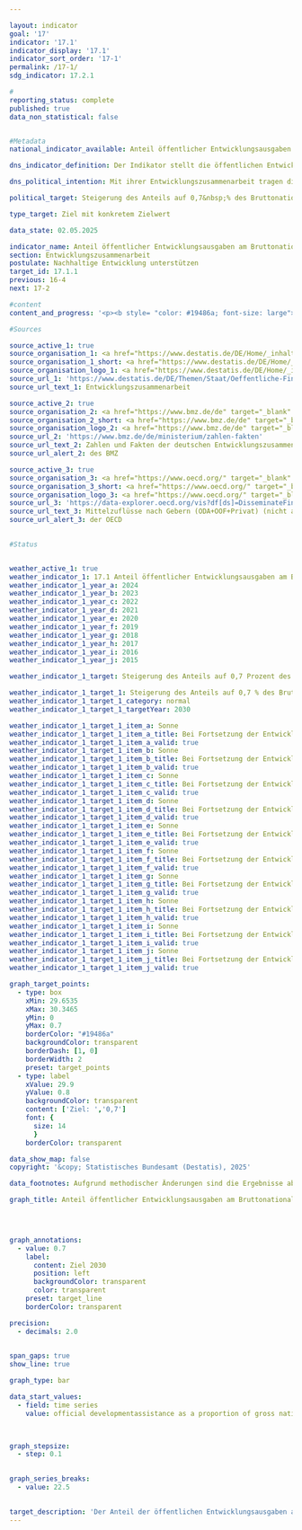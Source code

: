 ```yaml
---

layout: indicator        
goal: '17'        
indicator: '17.1'        
indicator_display: '17.1'        
indicator_sort_order: '17-1'        
permalink: /17-1/        
sdg_indicator: 17.2.1        

#
reporting_status: complete        
published: true        
data_non_statistical: false        


#Metadata        
national_indicator_available: Anteil öffentlicher Entwicklungsausgaben am Bruttonationaleinkommen        

dns_indicator_definition: Der Indikator stellt die öffentlichen Entwicklungsausgaben am Bruttonationaleinkommen, die sogenannte ODA-Quote (in %) dar. Diese umfasst den Anteil der öffentlichen Entwicklungsausgaben (Official Development Assistance, ODA) im Verhältnis zum Bruttonationaleinkommen (BNE). Seit 2018&nbsp;erfolgt die Berechnung nach der Zuschussäquivalent-Methode.        

dns_political_intention: Mit ihrer Entwicklungszusammenarbeit tragen die Geber dazu bei, die weltweite Armut zu mindern, humanitäre Notlagen zu lindern, den Frieden zu sichern, Demokratie zu verwirklichen sowie die Globalisierung gerecht zu gestalten und die Umwelt zu schützen. Um dieser Verantwortung gerecht zu werden, bekennt sich die Bundesregierung zum ursprünglich 1970&nbsp;von der Generalversammlung der Vereinten Nationen (VN) festgelegten Ziel, den Anteil der öffentlichen Entwicklungsausgaben (Official Development Assistance, ODA) am Bruttonationaleinkommen (BNE) (ODA-Quote) auf 0,7&nbsp;% zu steigern.        

political_target: Steigerung des Anteils auf 0,7&nbsp;% des Bruttonationaleinkommens bis 2030        

type_target: Ziel mit konkretem Zielwert        

data_state: 02.05.2025        

indicator_name: Anteil öffentlicher Entwicklungsausgaben am Bruttonationaleinkommen        
section: Entwicklungszusammenarbeit        
postulate: Nachhaltige Entwicklung unterstützen        
target_id: 17.1.1        
previous: 16-4        
next: 17-2        

#content         
content_and_progress: '<p><b style= "color: #19486a; font-size: large">17.1&nbsp;Anteil öffentlicher Entwicklungsausgaben am Bruttonationaleinkommen</b><br><br>Das Statistische Bundesamt erstellt im Auftrag des Bundesministeriums für wirtschaftliche Zusammenarbeit und Entwicklung (BMZ) die Statistiken der Entwicklungszusammenarbeit, aus denen die öffentliche Entwicklungsausgabe (Official Development Assistance, ODA) hervorgehen. Ob eine Leistung als ODA angerechnet werden kann, regeln die Richtlinien des Entwicklungsausschusses (Development Assistance Committee, DAC) der Oganisation für wirtschaftliche Zusammenarbeit und Entwicklung (Organisation for Economic Co-operation and Development, OECD).<br><br>ODA umfasst öffentliche Leistungen, die zu günstigen (konzessionären) Bedingungen vergeben werden und der Förderung der wirtschaftlichen und sozialen Entwicklung von Entwicklungsländern dienen. Dazu zählen insbesondere Ausgaben für finanzielle und technische Zusammenarbeit, humanitäre Hilfe sowie Beiträge für Entwicklungszusammenarbeit an multilaterale Institutionen wie die Vereinten Nationen (VN), die Europäische Union (EU), die Weltbankgruppe oder regionale Entwicklungsbanken.<br><br>Darüber hinaus können unter bestimmten Voraussetzungen auch Ausgaben für Friedensmissionen, Schuldenerleichterungen oder bestimmte Ausgaben im Geberland&nbsp;–&nbsp;etwa Studienplatzkosten für Studierende aus Entwicklungsländern, Flüchtlingskosten im Inland oder Ausgaben für entwicklungsspezifische Forschung&nbsp;–&nbsp;als ODA-anerkannt werden. Das Bruttonationaleinkommen (BNE) ist ein Maß für die primäre Verteilung der unmittelbar aus der wirtschaftlichen Tätigkeit aller Inländer entstandenen Einkommen vor staatlicher Umverteilung durch Steuern, Sozialbeiträge und Transfers. Das BNE erfasst dabei alle Einkommen der Inländer und gebietsansässigen Wirtschaftseinheiten, ganz unabhängig davon, ob dieses Einkommen im Inland erzielt wurde oder aus dem Ausland zufließt. Dies ist der hauptsächliche Unterschied zum Bruttoinlandsprodukt (BIP), für das der Ort der Güterherstellung und somit das Inlandsprinzip maßgeblich ist.<br><br>Die Liste der Länder, die ODA empfangen können, wird vom OECD-DAC festgelegt. Sie umfasst die am wenigsten entwickelten Länder (Least Developed Countries, LDCs) sowie weitere Länder mit niedrigem und mittlerem BNE pro Kopf. Diese Liste wird regelmäßig aktualisiert, Länder können sowohl aufgenommen als auch gestrichen werden. Im Jahr 2018&nbsp;wurde die Bewertungsmethode für Schuldeninstrumente (Darlehen, Anleihen und Schuldenerleichterungen) geändert: Das bisherige Brutto-Netto-Prinzip wurde durch die Zuschussäquivalent-Methode ersetzt. Bei dieser Methode wird der Zuschussanteil eines Instruments&nbsp;–&nbsp;unter anderem anhand von Zinssatz und Laufzeit&nbsp;–&nbsp;berechnet und nur dieser Anteil als ODA angerechnet. Ziel dieser Änderung ist unter anderem die bessere Vergleichbarkeit von Darlehen und Zuschüssen. Seit 2020&nbsp;wird die Zuschussäquivalent-Methode auch auf Erlasse und Umschuldungen angewendet, seit 2023&nbsp;zudem auf Beteiligungen.<br><br>Die deutschen ODA beliefen sich nach vorläufigen Ergebnissen im Jahr 2024&nbsp;auf 32,4&nbsp;Milliarden Euro und lagen damit unter dem Vorjahreswert von 35,1&nbsp;Milliarden Euro. Der Anteil der ODA am deutschen BNE betrug 2024&nbsp;0,67&nbsp;% (2023: 0,82&nbsp;%). Das politisch festgelegte Ziel von 0,70&nbsp;% wurde in den Jahren 2020&nbsp;bis 2023&nbsp;überschritten, im Jahr 2024&nbsp;jedoch leicht unterschritten. Während sich das BNE gegenüber 2010&nbsp;um mehr als das Anderthalbfache erhöhte, haben sich die ODA im gleichen Zeitraum mehr als verdreifacht.<br><br>Im internationalen Vergleich war Deutschland 2024&nbsp;erneut&nbsp;–&nbsp;in absoluten Zahlen&nbsp;–&nbsp;der zweitgrößte Geber hinter den USA und vor Japan. Die ODA-Quote der USA lag mit 0,22&nbsp;% jedoch unter dem DAC-Durchschnitt von 0,33&nbsp;%. Deutschland belegte mit einer Quote von 0,67&nbsp;% Platz 5&nbsp;unter den 32&nbsp;DAC-Mitgliedsländern. Das internationale Ziel von 0,70&nbsp;% erreichten nach vorläufigen Ergebnissen 2024&nbsp;die DAC-Länder Norwegen (1,02&nbsp;%), Luxemburg (1,00&nbsp;%), Schweden (0,79&nbsp;%) und Dänemark (0,71&nbsp;%).<br><br>Neben der öffentlichen Entwicklungszusammenarbeit werden auch von privater Seite Eigenmittel&nbsp;–&nbsp;etwa von Kirchen, Stiftungen und Verbänden&nbsp;–&nbsp;für entwicklungspolitische Zwecke eingesetzt. Dabei handelt es sich um Eigenmittel (einschließlich Mitgliedsbeiträgen) sowie Spenden. Diese private, nicht ODA-relevante Entwicklungszusammenarbeit belief sich im Jahr 2023&nbsp;auf 1,5&nbsp;Milliarden Euro. Die privaten Direktinvestitionen in Entwicklungsländer lagen 2023&nbsp;bei 18,4&nbsp;Milliarden Euro (Stand: vor Revision der Bundesbank).</p>'                

#Sources        

source_active_1: true
source_organisation_1: <a href="https://www.destatis.de/DE/Home/_inhalt.html" target="_blank">Statistisches Bundesamt</a>
source_organisation_1_short: <a href="https://www.destatis.de/DE/Home/_inhalt.html" target="_blank">Statistisches Bundesamt</a>
source_organisation_logo_1: <a href="https://www.destatis.de/DE/Home/_inhalt.html" target="_blank"><img src="https://dns-indikatoren.de/public/OrgImgDe/destatis.png" alt="Statistisches Bundesamt" title=" Klicken Sie hier um zur Homepage der Organisation Statistisches Bundesamt zu gelangen." style="height:60px; width:148px; border:transparent"/></a>
source_url_1: 'https://www.destatis.de/DE/Themen/Staat/Oeffentliche-Finanzen/Entwicklungszusammenarbeit/_inhalt.html'
source_url_text_1: Entwicklungszusammenarbeit

source_active_2: true
source_organisation_2: <a href="https://www.bmz.de/de" target="_blank" onclick="return confirm_alert('des BMZ', 'De')">Bundesministerium für wirtschaftliche Zusammenarbeit und Entwicklung</a>
source_organisation_2_short: <a href="https://www.bmz.de/de" target="_blank" onclick="return confirm_alert('des BMZ', 'De')">Bundesministerium für wirtschaftliche Zusammenarbeit und Entwicklung</a>
source_organisation_logo_2: <a href="https://www.bmz.de/de" target="_blank" onclick="return confirm_alert('des BMZ', 'De')"><img src="https://dns-indikatoren.de/public/OrgImgDe/bmz.png" alt="Bundesministerium für wirtschaftliche Zusammenarbeit und Entwicklung" title=" Klicken Sie hier um zur Homepage der Organisation Bundesministerium für wirtschaftliche Zusammenarbeit und Entwicklung zu gelangen." style="height:60px; width:148px; border:transparent"/></a>
source_url_2: 'https://www.bmz.de/de/ministerium/zahlen-fakten'
source_url_text_2: Zahlen und Fakten der deutschen Entwicklungszusammenarbeit
source_url_alert_2: des BMZ

source_active_3: true
source_organisation_3: <a href="https://www.oecd.org/" target="_blank" onclick="return confirm_alert('der OECD', 'De')">Organisation für wirtschaftliche Zusammenarbeit und Entwicklung</a>
source_organisation_3_short: <a href="https://www.oecd.org/" target="_blank" onclick="return confirm_alert('der OECD', 'De')">Organisation für wirtschaftliche Zusammenarbeit und Entwicklung</a>
source_organisation_logo_3: <a href="https://www.oecd.org/" target="_blank" onclick="return confirm_alert('der OECD', 'De')"><img src="https://dns-indikatoren.de/public/OrgImgDe/oecd.png" alt="Organisation für wirtschaftliche Zusammenarbeit und Entwicklung" title=" Klicken Sie hier um zur Homepage der Organisation Organisation für wirtschaftliche Zusammenarbeit und Entwicklung zu gelangen." style="height:60px; width:148px; border:transparent"/></a>
source_url_3: 'https://data-explorer.oecd.org/vis?df[ds]=DisseminateFinalDMZ&df[id]=DSD_DAC1%40DF_DAC1&df[ag]=OECD.DCD.FSD&df[vs]=1.1&pd=%2C&dq=DEU...1140%2B1160..Q%2BV.&ly[rw]=MEASURE&ly[cl]=TIME_PERIOD&to[TIME_PERIOD]=false&lo=10&lom=LASTNPERIODS&vw=tb'
source_url_text_3: Mittelzuflüsse nach Gebern (ODA+OOF+Privat) (nicht auf Deutsch verfügbar) (nicht auf Deutsch verfügbar)
source_url_alert_3: der OECD
        

#Status        


weather_active_1: true
weather_indicator_1: 17.1 Anteil öffentlicher Entwicklungsausgaben am Bruttonationaleinkommen
weather_indicator_1_year_a: 2024
weather_indicator_1_year_b: 2023
weather_indicator_1_year_c: 2022
weather_indicator_1_year_d: 2021
weather_indicator_1_year_e: 2020
weather_indicator_1_year_f: 2019
weather_indicator_1_year_g: 2018
weather_indicator_1_year_h: 2017
weather_indicator_1_year_i: 2016
weather_indicator_1_year_j: 2015

weather_indicator_1_target: Steigerung des Anteils auf 0,7 Prozent des  Bruttonationaleinkommens bis 2030

weather_indicator_1_target_1: Steigerung des Anteils auf 0,7 % des Bruttonationaleinkommens bis 2030
weather_indicator_1_target_1_category: normal
weather_indicator_1_target_1_targetYear: 2030

weather_indicator_1_target_1_item_a: Sonne
weather_indicator_1_target_1_item_a_title: Bei Fortsetzung der Entwicklung aus 2024 wäre der Zielwert erreicht oder um weniger als 5&nbsp;% der Differenz zwischen Zielwert und dem Wert aus 2024 verfehlt worden.
weather_indicator_1_target_1_item_a_valid: true
weather_indicator_1_target_1_item_b: Sonne
weather_indicator_1_target_1_item_b_title: Bei Fortsetzung der Entwicklung aus 2023 wäre der Zielwert erreicht oder um weniger als 5&nbsp;% der Differenz zwischen Zielwert und dem Wert aus 2023 verfehlt worden.
weather_indicator_1_target_1_item_b_valid: true
weather_indicator_1_target_1_item_c: Sonne
weather_indicator_1_target_1_item_c_title: Bei Fortsetzung der Entwicklung aus 2022 wäre der Zielwert erreicht oder um weniger als 5&nbsp;% der Differenz zwischen Zielwert und dem Wert aus 2022 verfehlt worden.
weather_indicator_1_target_1_item_c_valid: true
weather_indicator_1_target_1_item_d: Sonne
weather_indicator_1_target_1_item_d_title: Bei Fortsetzung der Entwicklung aus 2021 wäre der Zielwert erreicht oder um weniger als 5&nbsp;% der Differenz zwischen Zielwert und dem Wert aus 2021 verfehlt worden.
weather_indicator_1_target_1_item_d_valid: true
weather_indicator_1_target_1_item_e: Sonne
weather_indicator_1_target_1_item_e_title: Bei Fortsetzung der Entwicklung aus 2020 wäre der Zielwert erreicht oder um weniger als 5&nbsp;% der Differenz zwischen Zielwert und dem Wert aus 2020 verfehlt worden.
weather_indicator_1_target_1_item_e_valid: true
weather_indicator_1_target_1_item_f: Sonne
weather_indicator_1_target_1_item_f_title: Bei Fortsetzung der Entwicklung aus 2019 wäre der Zielwert erreicht oder um weniger als 5&nbsp;% der Differenz zwischen Zielwert und dem Wert aus 2019 verfehlt worden.
weather_indicator_1_target_1_item_f_valid: true
weather_indicator_1_target_1_item_g: Sonne
weather_indicator_1_target_1_item_g_title: Bei Fortsetzung der Entwicklung aus 2018 wäre der Zielwert erreicht oder um weniger als 5&nbsp;% der Differenz zwischen Zielwert und dem Wert aus 2018 verfehlt worden.
weather_indicator_1_target_1_item_g_valid: true
weather_indicator_1_target_1_item_h: Sonne
weather_indicator_1_target_1_item_h_title: Bei Fortsetzung der Entwicklung aus 2017 wäre der Zielwert erreicht oder um weniger als 5&nbsp;% der Differenz zwischen Zielwert und dem Wert aus 2017 verfehlt worden.
weather_indicator_1_target_1_item_h_valid: true
weather_indicator_1_target_1_item_i: Sonne
weather_indicator_1_target_1_item_i_title: Bei Fortsetzung der Entwicklung aus 2016 wäre der Zielwert erreicht oder um weniger als 5&nbsp;% der Differenz zwischen Zielwert und dem Wert aus 2016 verfehlt worden.
weather_indicator_1_target_1_item_i_valid: true
weather_indicator_1_target_1_item_j: Sonne
weather_indicator_1_target_1_item_j_title: Bei Fortsetzung der Entwicklung aus 2015 wäre der Zielwert erreicht oder um weniger als 5&nbsp;% der Differenz zwischen Zielwert und dem Wert aus 2015 verfehlt worden.
weather_indicator_1_target_1_item_j_valid: true        

graph_target_points:
  - type: box
    xMin: 29.6535
    xMax: 30.3465
    yMin: 0
    yMax: 0.7
    borderColor: "#19486a"
    backgroundColor: transparent
    borderDash: [1, 0]
    borderWidth: 2
    preset: target_points
  - type: label
    xValue: 29.9
    yValue: 0.8
    backgroundColor: transparent
    content: ['Ziel: ','0,7']
    font: {
      size: 14
      }
    borderColor: transparent        

data_show_map: false        
copyright: '&copy; Statistisches Bundesamt (Destatis), 2025'        

data_footnotes: Aufgrund methodischer Änderungen sind die Ergebnisse ab 2018 nur eingeschränkt mit den Vorjahren vergleichbar. Bis einschließlich 2017 erfolgte die Berechnung nach dem Brutto-Netto-Prinzip;  ab 2018 nach der Zuschussäquivalent-Methode.<br>• 2022 korrigierte Daten.<br>• 2024 vorläufige Daten.        

graph_title: Anteil öffentlicher Entwicklungsausgaben am Bruttonationaleinkommen        

        


graph_annotations:
  - value: 0.7
    label:
      content: Ziel 2030
      position: left
      backgroundColor: transparent
      color: transparent
    preset: target_line
    borderColor: transparent        

precision: 
  - decimals: 2.0
            

span_gaps: true        
show_line: true        

graph_type: bar                

data_start_values: 
  - field: time series
    value: official developmentassistance as a proportion of gross national income        

        

graph_stepsize: 
  - step: 0.1
            

graph_series_breaks: 
  - value: 22.5
                                            

target_description: 'Der Anteil der öffentlichen Entwicklungsausgaben am Bruttonationaleinkommen soll bis 2030&nbsp;auf mindestens 0,7&nbsp;% gesteigert werden.<br>• Ausgehend von der Zielformulierung wurde der politisch festgelegte Zielwert des Indikators 17.1&nbsp;erstmals im Jahr 2021&nbsp;überschritten. Seitdem gilt es, den Zielwert jedes Jahr zu halten und im Durchschnitt der letzten sechs Jahre keine Verschlechterung aufzuweisen. Beides ist im Jahr 2024&nbsp;erfüllt. Der Indikator 17.1&nbsp;wird daher für das Jahr 2024&nbsp;mit <b>Sonne</b> bewertet.<br>• Datenstand bei Bewertung: 02.05.2025.<br><br><a href="https://dns-indikatoren.de/status"><img src="https://sdg-indikatoren.de/public/Wettersymbole/Sonne.png" title="Bei Fortsetzung der Entwicklung aus 2024&nbsp;wäre der Zielwert erreicht oder um weniger als 5&nbsp;% der Differenz zwischen Zielwert und dem Wert aus 2024&nbsp;verfehlt worden." alt="Wettersymbol Sonne"/></a>'        
---
```



